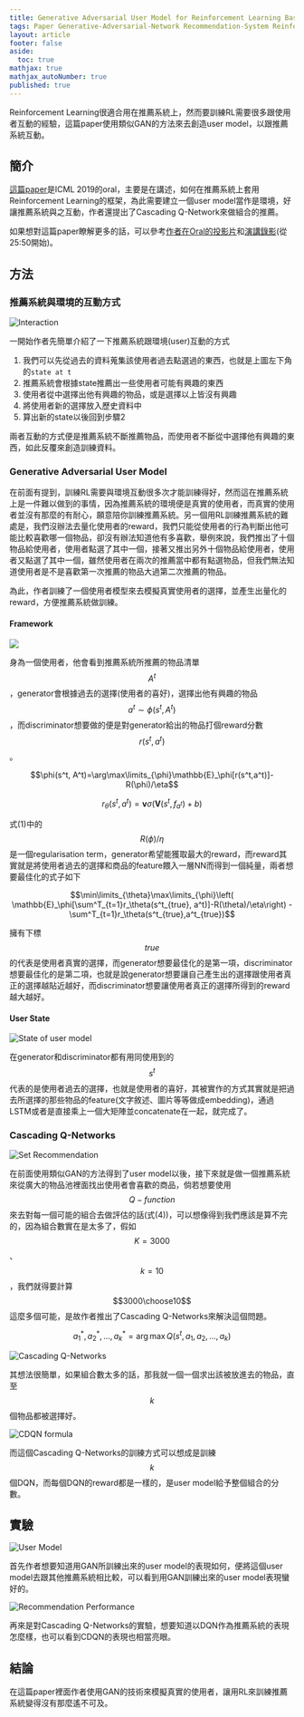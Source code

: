 ```yaml
---
title: Generative Adversarial User Model for Reinforcement Learning Based Recommendation System
tags: Paper Generative-Adversarial-Network Recommendation-System Reinforcement-Learning
layout: article
footer: false
aside:
  toc: true
mathjax: true
mathjax_autoNumber: true
published: true
---
```


Reinforcement Learning很適合用在推薦系統上，然而要訓練RL需要很多跟使用者互動的經驗，這篇paper使用類似GAN的方法來去創造user model，以跟推薦系統互動。

<!--more-->

## 簡介

[這篇paper](https://arxiv.org/pdf/1812.10613.pdf)是ICML 2019的oral，主要是在講述，如何在推薦系統上套用Reinforcement Learning的框架，為此需要建立一個user model當作是環境，好讓推薦系統與之互動，作者還提出了Cascading Q-Network來做組合的推薦。

如果想對這篇paper瞭解更多的話，可以參考[作者在Oral的投影片](https://icml.cc/media/Slides/icml/2019/201(11-14-00)-11-14-25-4831-generative_adve.pdf)和[演講錄影](https://slideslive.com/38917397/time-series)(從25:50開始)。

## 方法

### 推薦系統與環境的互動方式

![Interaction](interaction.png)

一開始作者先簡單介紹了一下推薦系統跟環境(user)互動的方式

1. 我們可以先從過去的資料蒐集該使用者過去點選過的東西，也就是上圖左下角的`state at t`
2. 推薦系統會根據state推薦出一些使用者可能有興趣的東西
3. 使用者從中選擇出他有興趣的物品，或是選擇以上皆沒有興趣
4. 將使用者新的選擇放入歷史資料中
5. 算出新的state以後回到步驟2

兩者互動的方式便是推薦系統不斷推薦物品，而使用者不斷從中選擇他有興趣的東西，如此反覆來創造訓練資料。

### Generative Adversarial User Model

在前面有提到，訓練RL需要與環境互動很多次才能訓練得好，然而這在推薦系統上是一件難以做到的事情，因為推薦系統的環境便是真實的使用者，而真實的使用者並沒有那麼的有耐心，願意陪你訓練推薦系統。另一個用RL訓練推薦系統的難處是，我們沒辦法去量化使用者的reward，我們只能從使用者的行為判斷出他可能比較喜歡哪一個物品，卻沒有辦法知道他有多喜歡，舉例來說，我們推出了十個物品給使用者，使用者點選了其中一個，接著又推出另外十個物品給使用者，使用者又點選了其中一個，雖然使用者在兩次的推薦當中都有點選物品，但我們無法知道使用者是不是喜歡第一次推薦的物品大過第二次推薦的物品。

為此，作者訓練了一個使用者模型來去模擬真實使用者的選擇，並產生出量化的reward，方便推薦系統做訓練。

#### Framework

<img class="image image--xl" src="gan-user-model.png"/>

身為一個使用者，他會看到推薦系統所推薦的物品清單$$A^t$$，generator會根據過去的選擇(使用者的喜好)，選擇出他有興趣的物品$$a^t\sim \phi(s^t, A^t)$$，而discriminator想要做的便是對generator給出的物品打個reward分數$$r(s^t,a^t)$$。

$$\phi(s^t, A^t)=\arg\max\limits_{\phi}\mathbb{E}_\phi[r(s^t,a^t)]-R(\phi)/\eta$$

$$r_\theta(s^t,a^t)=\mathbf{v}\sigma(\mathbf{V}(s^t,f_{a^t})+b)$$

式(1)中的$$R(\phi)/\eta$$是一個regularisation term，generator希望能獲取最大的reward，而reward其實就是將使用者過去的選擇和商品的feature餵入一層NN而得到一個純量，兩者想要最佳化的式子如下

$$\min\limits_{\theta}\max\limits_{\phi}\left( \mathbb{E}_\phi[\sum^T_{t=1}r_\theta(s^t_{true}, a^t)]-R(\theta)/\eta\right) - \sum^T_{t=1}r_\theta(s^t_{true},a^t_{true})$$

擁有下標$$true$$的代表是使用者真實的選擇，而generator想要最佳化的是第一項，discriminator想要最佳化的是第二項，也就是說generator想要讓自己產生出的選擇跟使用者真正的選擇越貼近越好，而discriminator想要讓使用者真正的選擇所得到的reward越大越好。

#### User State

![State of user model](user-model-state.png)

在generator和discriminator都有用同使用到的$$s^t$$代表的是使用者過去的選擇，也就是使用者的喜好，其被實作的方式其實就是把過去所選擇的那些物品的feature(文字敘述、圖片等等做成embedding)，通過LSTM或者是直接乘上一個大矩陣並concatenate在一起，就完成了。

### Cascading Q-Networks

![Set Recommendation](set-recommendation.png)

在前面使用類似GAN的方法得到了user model以後，接下來就是做一個推薦系統來從廣大的物品池裡面找出使用者會喜歡的商品，倘若想要使用$$Q-function$$來去對每一個可能的組合去做評估的話(式(4))，可以想像得到我們應該是算不完的，因為組合數實在是太多了，假如$$K=3000$$、$$k=10$$，我們就得要計算$$3000\choose10$$這麼多個可能，是故作者推出了Cascading Q-Networks來解決這個問題。

$$a^*_1, a^*_2, ..., a^*_k=\arg\max Q(s^t, a_1, a_2, ..., a_k)$$

![Cascading Q-Networks](cdqn.png)

其想法很簡單，如果組合數太多的話，那我就一個一個求出該被放進去的物品，直至$$k$$個物品都被選擇好。

![CDQN formula](cdqn-formula.png)

而這個Cascading Q-Networks的訓練方式可以想成是訓練$$k$$個DQN，而每個DQN的reward都是一樣的，是user model給予整個組合的分數。

## 實驗

![User Model](user-model-number.png)

首先作者想要知道用GAN所訓練出來的user model的表現如何，便將這個user model去跟其他推薦系統相比較，可以看到用GAN訓練出來的user model表現蠻好的。

![Recommendation Performance](recommendation-performance.png)

再來是對Cascading Q-Networks的實驗，想要知道以DQN作為推薦系統的表現怎麼樣，也可以看到CDQN的表現也相當亮眼。

## 結論

在這篇paper裡面作者使用GAN的技術來模擬真實的使用者，讓用RL來訓練推薦系統變得沒有那麼遙不可及。
